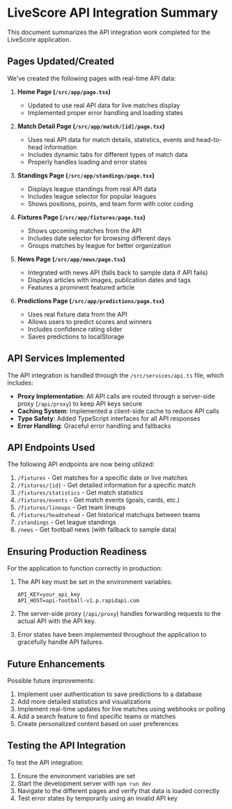 # LiveScore API Integration Summary

This document summarizes the API integration work completed for the LiveScore application.

## Pages Updated/Created

We've created the following pages with real-time API data:

1. **Home Page (`/src/app/page.tsx`)**
   - Updated to use real API data for live matches display
   - Implemented proper error handling and loading states

2. **Match Detail Page (`/src/app/match/[id]/page.tsx`)**
   - Uses real API data for match details, statistics, events and head-to-head information
   - Includes dynamic tabs for different types of match data
   - Properly handles loading and error states

3. **Standings Page (`/src/app/standings/page.tsx`)**
   - Displays league standings from real API data
   - Includes league selector for popular leagues
   - Shows positions, points, and team form with color coding

4. **Fixtures Page (`/src/app/fixtures/page.tsx`)**
   - Shows upcoming matches from the API
   - Includes date selector for browsing different days
   - Groups matches by league for better organization

5. **News Page (`/src/app/news/page.tsx`)**
   - Integrated with news API (falls back to sample data if API fails)
   - Displays articles with images, publication dates and tags
   - Features a prominent featured article

6. **Predictions Page (`/src/app/predictions/page.tsx`)**
   - Uses real fixture data from the API
   - Allows users to predict scores and winners
   - Includes confidence rating slider
   - Saves predictions to localStorage

## API Services Implemented

The API integration is handled through the `/src/services/api.ts` file, which includes:

- **Proxy Implementation**: All API calls are routed through a server-side proxy (`/api/proxy`) to keep API keys secure
- **Caching System**: Implemented a client-side cache to reduce API calls
- **Type Safety**: Added TypeScript interfaces for all API responses
- **Error Handling**: Graceful error handling and fallbacks

## API Endpoints Used

The following API endpoints are now being utilized:

1. `/fixtures` - Get matches for a specific date or live matches
2. `/fixtures/{id}` - Get detailed information for a specific match
3. `/fixtures/statistics` - Get match statistics
4. `/fixtures/events` - Get match events (goals, cards, etc.)
5. `/fixtures/lineups` - Get team lineups
6. `/fixtures/headtohead` - Get historical matchups between teams
7. `/standings` - Get league standings
8. `/news` - Get football news (with fallback to sample data)

## Ensuring Production Readiness

For the application to function correctly in production:

1. The API key must be set in the environment variables:
   ```
   API_KEY=your_api_key
   API_HOST=api-football-v1.p.rapidapi.com
   ```

2. The server-side proxy (`/api/proxy`) handles forwarding requests to the actual API with the API key.

3. Error states have been implemented throughout the application to gracefully handle API failures.

## Future Enhancements

Possible future improvements:

1. Implement user authentication to save predictions to a database
2. Add more detailed statistics and visualizations
3. Implement real-time updates for live matches using webhooks or polling
4. Add a search feature to find specific teams or matches
5. Create personalized content based on user preferences

## Testing the API Integration

To test the API integration:
1. Ensure the environment variables are set
2. Start the development server with `npm run dev`
3. Navigate to the different pages and verify that data is loaded correctly
4. Test error states by temporarily using an invalid API key
